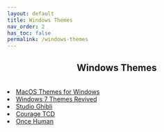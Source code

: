 ```yaml
---
layout: default
title: Windows Themes
nav_order: 2
has_toc: false
permalink: /windows-themes
---
```


<div class="card">
  <div class="container">
    <h2 class="text-delta" style="text-align:center">Windows Themes</h2>
  </div>
</div>
<br />
<div class="card">
  <div class="container">
    <lu>
      <li class="text-delta"><a href="https://the-back-room.github.io/themes/windows/macos-themes-for-windows.md" target="_blank">MacOS Themes for Windows</a></li>
      <li class="text-delta"><a href="https://the-back-room.github.io/themes/windows/windows-seven-themes-revived.md" target="_blank">Windows 7 Themes Revived</a></li>
      <li class="text-delta"><a href="https://the-back-room.github.io/themes/windows/studio-ghibli.md" target="_blank">Studio Ghibli</a></li>
      <li class="text-delta"><a href="https://the-back-room.github.io/themes/windows/courage-tcd.md" target="_blank">Courage TCD</a></li>
      <li class="text-delta"><a href="https://the-back-room.github.io/themes/windows/once-human.md" target="_blank">Once Human</a></li>
    </lu>
  </div>
</div>
